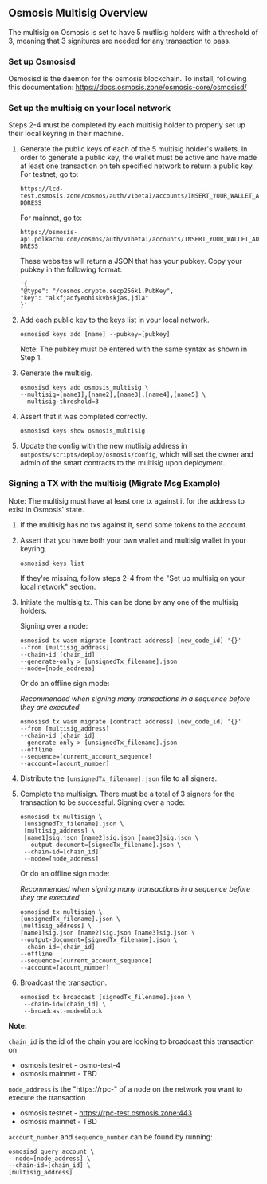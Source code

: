 ## Osmosis Multisig Overview

The multisig on Osmosis is set to have 5 mutlisig holders with a threshold of 3, meaning that 3 signitures are needed for any transaction to pass. 

### Set up Osmosisd 

Osmosisd is the daemon for the osmosis blockchain. To install, following this documentation: https://docs.osmosis.zone/osmosis-core/osmosisd/

### Set up the multisig on your local network 
Steps 2-4 must be completed by each multisig holder to properly set up their local keyring in their machine. 

1. Generate the public keys of each of the 5 multisig holder's wallets. In order to generate a public key, the wallet must be active and have made at least one transaction on teh specified network to return a public key.
   For testnet, go to: 
    
   ```https://lcd-test.osmosis.zone/cosmos/auth/v1beta1/accounts/INSERT_YOUR_WALLET_ADDRESS```

    For mainnet, go to: 
   
    ```https://osmosis-api.polkachu.com/cosmos/auth/v1beta1/accounts/INSERT_YOUR_WALLET_ADDRESS```
    
    These websites will return a JSON that has your pubkey. Copy your pubkey in the following format: 
    ```
   '{
    "@type": "/cosmos.crypto.secp256k1.PubKey",
    "key": "alkfjadfyeohiskvbskjas,jdla"
    }'
    ```
   
2. Add each public key to the keys list in your local network.

    ```
    osmosisd keys add [name] --pubkey=[pubkey]
   ```
    Note: The pubkey must be entered with the same syntax as shown in Step 1.

3. Generate the multisig. 
    ```
   osmosisd keys add osmosis_multisig \
    --multisig=[name1],[name2],[name3],[name4],[name5] \
    --multisig-threshold=3
   ```
4. Assert that it was completed correctly. 
    ```
   osmosisd keys show osmosis_multisig
   ```
5. Update the config with the new mutlisig address in ```outposts/scripts/deploy/osmosis/config```, which will set the owner and admin of the smart contracts to the multisig upon deployment. 

### Signing a TX with the multisig (Migrate Msg Example)
Note: The multisig must have at least one tx against it for the address to exist in Osmosis' state. 

1. If the multisig has no txs against it, send some tokens to the account. 

2. Assert that you have both your own wallet and multisig wallet in your keyring. 
   ```
   osmosisd keys list
   ```
   If they're missing, follow steps 2-4 from the "Set up multisig on your local network" section.

3. Initiate the multisig tx. This can be done by any one of the multisig holders. 
   
   Signing over a node: 
   ```
   osmosisd tx wasm migrate [contract address] [new_code_id] '{}' 
   --from [multisig_address]
   --chain-id [chain_id] 
   --generate-only > [unsignedTx_filename].json
   --node=[node_address]
   ```
   Or do an offline sign mode: 
   
   _Recommended when signing many transactions in a sequence before they are executed._
   ```
   osmosisd tx wasm migrate [contract address] [new_code_id] '{}' 
   --from [multisig_address]
   --chain-id [chain_id] 
   --generate-only > [unsignedTx_filename].json
   --offline
   --sequence=[current_account_sequence]
   --account=[acount_number] 
   ```
4. Distribute the ```[unsignedTx_filename].json``` file to all signers. 

5. Complete the multisign. There must be a total of 3 signers for the transaction to be successful.
   Signing over a node:
   ```
   osmosisd tx multisign \
    [unsignedTx_filename].json \
    [multisig_address] \
    [name1]sig.json [name2]sig.json [name3]sig.json \
    --output-document=[signedTx_filename].json \
    --chain-id=[chain_id]
    --node=[node_address]
   ```
   Or do an offline sign mode: 

   _Recommended when signing many transactions in a sequence before they are executed._
   ```
   osmosisd tx multisign \
   [unsignedTx_filename].json \
   [multisig_address] \
   [name1]sig.json [name2]sig.json [name3]sig.json \
   --output-document=[signedTx_filename].json \
   --chain-id=[chain_id]
   --offline
   --sequence=[current_account_sequence]
   --account=[acount_number] 
   ```
6. Broadcast the transaction. 
   ```
   osmosisd tx broadcast [signedTx_filename].json \
    --chain-id=[chain_id] \
    --broadcast-mode=block
   ```
   
**Note:** 

```chain_id``` is the id of the chain you are looking to broadcast this transaction on 
   * osmosis testnet - osmo-test-4
   * osmosis mainnet - TBD

```node_address``` is the "https://rpc-" of a node on the network you want to execute the transaction
   * osmosis testnet - https://rpc-test.osmosis.zone:443
   * osmosis mainnet - TBD

```account_number``` and ```sequence_number``` can be found by running: 
   ```
   osmosisd query account \
   --node=[node_address] \
   --chain-id=[chain_id] \
   [multisig_address]
   ```
